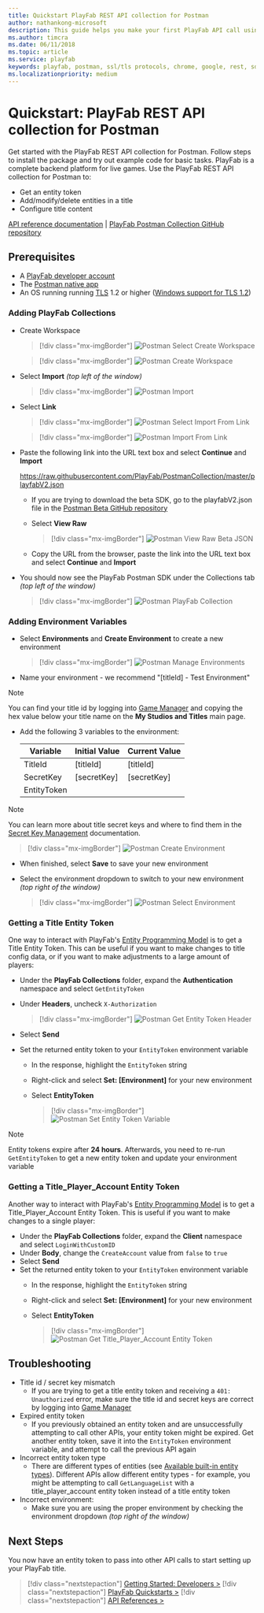 ```yaml
---
title: Quickstart PlayFab REST API collection for Postman
author: nathankong-microsoft
description: This guide helps you make your first PlayFab API call using Postman.
ms.author: timcra
ms.date: 06/11/2018
ms.topic: article
ms.service: playfab
keywords: playfab, postman, ssl/tls protocols, chrome, google, rest, sdk, api
ms.localizationpriority: medium
---
```


# Quickstart: PlayFab REST API collection for Postman

Get started with the PlayFab REST API collection for Postman. Follow steps to install the package and try out example code for basic tasks. PlayFab is a complete backend platform for live games. Use the PlayFab REST API collection for Postman to:

- Get an entity token
- Add/modify/delete entities in a title
- Configure title content

[API reference documentation](../../api-references/index.md) | [PlayFab Postman Collection GitHub repository](https://github.com/PlayFab/PostmanCollection)

## Prerequisites

- A [PlayFab developer account](https://developer.playfab.com/sign-up)
- The [Postman native app](https://www.getpostman.com/)
- An OS running running [TLS](/windows/win32/secauthn/transport-layer-security-protocol) 1.2 or higher ([Windows support for TLS 1.2](/dotnet/framework/network-programming/tls#support-for-tls-12))

### Adding PlayFab Collections

- Create Workspace

  > [!div class="mx-imgBorder"]
  > ![Postman Select Create Workspace](./media/tutorials/postman-new-create-workspace.png "Postman Select Create Workspace")

  > [!div class="mx-imgBorder"]
  > ![Postman Create Workspace](./media/tutorials/postman-new-create-workspace2.png "Postman Create Workspace")

- Select **Import** *(top left of the window)*

  > [!div class="mx-imgBorder"]
  > ![Postman Import](./media/tutorials/postman-new-import.png "Postman Import")

- Select **Link**

  > [!div class="mx-imgBorder"]
  > ![Postman Select Import From Link](./media/tutorials/postman-new-import-from-link.png "Postman Select Import From Link")

  > [!div class="mx-imgBorder"]
  > ![Postman Import From Link](./media/tutorials/postman-new-import-from-link2.png "Postman Import From Link")

- Paste the following link into the URL text box and select **Continue** and **Import**

    https://raw.githubusercontent.com/PlayFab/PostmanCollection/master/playfabV2.json

  - If you are trying to download the beta SDK, go to the playfabV2.json file in the [Postman Beta GitHub repository](https://github.com/PlayFab/PostmanCollection/blob/master/playfabV2.json)
  - Select **View Raw**

    > [!div class="mx-imgBorder"]
    > ![Postman View Raw Beta JSON](./media/tutorials/postman-new-view-raw-beta.png "Postman View Raw Beta JSON")
  - Copy the URL from the browser, paste the link into the URL text box and select **Continue** and **Import**

- You should now see the PlayFab Postman SDK under the Collections tab *(top left of the window)*

  > [!div class="mx-imgBorder"]
  > ![Postman PlayFab Collection](./media/tutorials/postman-new-playfab-collection.png "Postman PlayFab Collection")

### Adding Environment Variables

- Select **Environments** and **Create Environment** to create a new environment

  > [!div class="mx-imgBorder"]
  > ![Postman Manage Environments](./media/tutorials/postman-new-manage-environments.png "Postman Manage Environments")

- Name your environment - we recommend "[titleId] - Test Environment"

> [!NOTE]
> You can find your title id by logging into [Game Manager](https://developer.playfab.com/en-us/my-games) and copying the hex value below your title name on the **My Studios and Titles** main page.

- Add the following 3 variables to the environment:

  | Variable    | Initial Value  | Current Value |
  | ----------- | -------------- | ------------- |
  | TitleId     | [titleId]      | [titleId]     |
  | SecretKey   | [secretKey]    | [secretKey]   |
  | EntityToken |                |               |

> [!NOTE]
> You can learn more about title secret keys and where to find them in the [Secret Key Management](../../gamemanager/secret-key-management.md) documentation.

  > [!div class="mx-imgBorder"]
  > ![Postman Create Environment](./media/tutorials/postman-new-create-environment.png "Postman Create Environment")

- When finished, select **Save** to save your new environment
- Select the environment dropdown to switch to your new environment *(top right of the window)*

  > [!div class="mx-imgBorder"]
  > ![Postman Select Environment](./media/tutorials/postman-new-select-environment.png "Postman Select Environment")

### Getting a Title Entity Token

One way to interact with PlayFab's [Entity Programming Model](../../features/data/entities/index.md) is to get a Title Entity Token. This can be useful if you want to make changes to title config data, or if you want to make adjustments to a large amount of players:

- Under the **PlayFab Collections** folder, expand the **Authentication** namespace and select `GetEntityToken`
- Under **Headers**, uncheck `X-Authorization`
  
  > [!div class="mx-imgBorder"]
  > ![Postman Get Entity Token Header](./media/tutorials/postman-new-get-entity-token-header.png "Postman Get Entity Token Header")
- Select **Send**
- Set the returned entity token to your `EntityToken` environment variable
  - In the response, highlight the `EntityToken` string
  - Right-click and select **Set: [Environment]** for your new environment
  - Select **EntityToken**
  
    > [!div class="mx-imgBorder"]
    > ![Postman Set Entity Token Variable](./media/tutorials/postman-new-set-entity-token-variable.png "Postman Set Entity Token Variable")

> [!NOTE]
> Entity tokens expire after **24 hours**. Afterwards, you need to re-run `GetEntityToken` to get a new entity token and update your environment variable

### Getting a Title_Player_Account Entity Token

Another way to interact with PlayFab's [Entity Programming Model](../../features/data/entities/index.md) is to get a Title_Player_Account Entity Token. This is useful if you want to make changes to a single player:

- Under the **PlayFab Collections** folder, expand the **Client** namespace and select `LoginWithCustomID`
- Under **Body**, change the `CreateAccount` value from `false` to `true`
- Select **Send**
- Set the returned entity token to your `EntityToken` environment variable
  - In the response, highlight the `EntityToken` string
  - Right-click and select **Set: [Environment]** for your new environment
  - Select **EntityToken**

    > [!div class="mx-imgBorder"]
    > ![Postman Get Title_Player_Account Entity Token](./media/tutorials/postman-new-get-title_player_account-entity-token.png "Postman Get Title_Player_Account Entity Token")

## Troubleshooting

- Title id / secret key mismatch
  - If you are trying to get a title entity token and receiving a `401: Unauthorized` error, make sure the title id and secret keys are correct by logging into [Game Manager](https://developer.playfab.com/en-us/my-games)
- Expired entity token
  - If you previously obtained an entity token and are unsuccessfully attempting to call other APIs, your entity token might be expired. Get another entity token, save it into the `EntityToken` environment variable, and attempt to call the previous API again
- Incorrect entity token type
  - There are different types of entities (see [Available built-in entity types](../../features/data/entities/available-built-in-entity-types.md)). Different APIs allow different entity types - for example, you might be attempting to call `GetLanguageList` with a title_player_account entity token instead of a title entity token 
- Incorrect environment:
  - Make sure you are using the proper environment by checking the environment dropdown *(top right of the window)*

## Next Steps

You now have an entity token to pass into other API calls to start setting up your PlayFab title.

> [!div class="nextstepaction"]
> [Getting Started: Developers >](../../personas/developer.md)
> [!div class="nextstepaction"]
> [PlayFab Quickstarts >](/gaming/playfab/gamemanager/quickstart)
> [!div class="nextstepaction"]
> [API References >](../../api-references/index.md)
